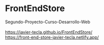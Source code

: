 # FrontEndStore
Segundo-Proyecto-Curso-Desarrollo-Web
<br>
<br>
https://javier-tecla.github.io/FrontEndStore/
<br>
https://front-end-store-javier-tecla.netlify.app/
